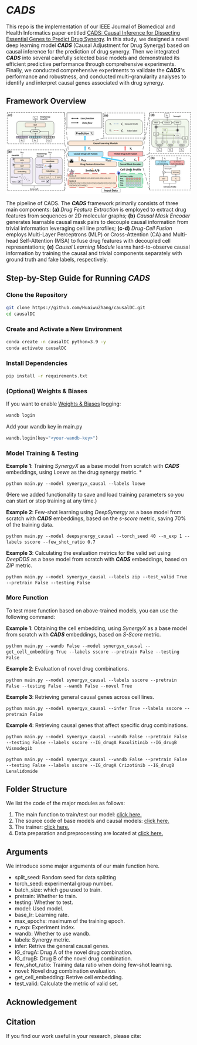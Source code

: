 # ***CADS***

This repo is the implementation of our IEEE Journal of Biomedical and Health Informatics paper entitled [CADS: Causal Inference for Dissecting Essential Genes to Predict Drug Synergy](https://www.google.com/).
In this study, we designed a novel deep learning model ***CADS*** (Causal Adjustment for Drug Synergy) based on causal inference for the prediction of drug synergy. Then we integrated ***CADS*** into several carefully selected base models and demonstrated its efficient predictive performance through comprehensive experiments. Finally, we conducted comprehensive experiments to validate the ***CADS***'s performance and robustness, and conducted multi-granularity analyses to identify and interpret causal genes associated with drug synergy.

## Framework Overview

<img src="modelFramework.png" width="1000px">

The pipeline of CADS. The ***CADS*** framework primarily consists of three main components: **(a)** *Drug Feature Extraction* is employed to extract drug features from sequences or 2D molecular graphs; **(b)** *Causal Mask Encoder* generates learnable causal mask pairs to decouple causal information from trivial information leveraging cell line profiles; **(c-d)** *Drug-Cell Fusion* employs Multi-Layer Perceptrons (MLP) or Cross-Attention (CA) and Multi-head Self-Attention (MSA) to fuse drug features with decoupled cell representations; **(e)** *Causal Learning Module* learns hard-to-observe causal information by training the causal and trivial components separately with ground truth and fake labels, respectively.

## Step-by-Step Guide for Running ***CADS***

### Clone the Repository

```bash
git clone https://github.com/HuaiwuZhang/causalDC.git
cd causalDC
```

### Create and Activate a New Environment

```bash
conda create -n causalDC python=3.9 -y
conda activate causalDC
```

### Install Dependencies

```bash
pip install -r requirements.txt
```

### (Optional) Weights & Biases

If you want to enable [Weights & Biases](https://wandb.ai/site/) logging:

```bash
wandb login
```

Add your wandb key in main.py

```python
wandb.login(key="<your-wandb-key>")
```

### Model Training & Testing

**Example 1**: Training *SynergyX* as a base model from scratch with ***CADS*** embeddings, using *Loewe* as the drug synergy metric.
* 
```
python main.py --model synergyx_causal --labels loewe
```
(Here we added functionality to save and load training parameters so you can start or stop training at any time.)


**Example 2**: Few-shot learning using *DeepSynergy* as a base model from scratch with ***CADS*** embeddings, based on the *s-score* metric, saving 70% of the training data.

```
python main.py --model deepsynergy_causal --torch_seed 40 --n_exp 1 --labels sscore --few_shot_ratio 0.7
```

**Example 3**: Calculating the evaluation metrics for the valid set using *DeepDDS* as a base model from scratch with ***CADS*** embeddings, based on *ZIP* metric.

```
python main.py --model synergyx_causal --labels zip --test_valid True --pretrain False --testing False
```


### More Function

To test more function based on above-trained models, you can use the following command:

**Example 1**: Obtaining the cell embedding, using *SynergyX* as a base model from scratch with ***CADS*** embeddings, based on *S-Score* metric.

```
python main.py --wandb False --model synergyx_causal --get_cell_embedding True --labels sscore --pretrain False --testing False
```

**Example 2**: Evaluation of novel drug combinations.

```
python main.py --model synergyx_causal --labels sscore --pretrain False --testing False --wandb False --novel True
```

**Example 3**: Retrieving general causal genes across cell lines.

```
python main.py --model synergyx_causal --infer True --labels sscore --pretrain False
```

**Example 4**: Retrieving causal genes that affect specific drug combinations.

```
python main.py --model synergyx_causal --wandb False --pretrain False --testing False --labels sscore --IG_drugA Ruxolitinib --IG_drugB Vismodegib
```
```
python main.py --model synergyx_causal --wandb False --pretrain False --testing False --labels sscore --IG_drugA Crizotinib --IG_drugB Lenalidomide
```

## Folder Structure

We list the code of the major modules as follows:

1. The main function to train/test our model:  [click here.](main.py "1")
2. The source code of base models and causal models: [click here.](models "2")
3. The trainer: [click here.](src/base/trainer.py "3")
4. Data preparation and preprocessing are located at [click here.](utils.py "4")

## Arguments

We introduce some major arguments of our main function here.

- split_seed: Random seed for data splitting 
- torch_seed: experimental group number.
- batch_size: which gpu used to train.
- pretrain: Whether to train.
- testing: Whether to test.
- model: Used model.
- base_lr: Learning rate.
- max_epochs: maximum of the training epoch.
- n_exp: Experiment index.
- wandb: Whether to use wandb.
- labels: Synergy metric.
- infer: Retrive the general causal genes.
- IG_drugA: Drug A of the novel drug combination.
- IG_drugB: Drug B of the novel drug combination.
- few_shot_ratio: Training data ratio when doing few-shot learning.
- novel: Novel drug combination evaluation.
- get_cell_embedding: Retrive cell embedding.
- test_valid: Calculate the metric of valid set.



## Acknowledgement


## Citation

If you find our work useful in your research, please cite:

```

```
